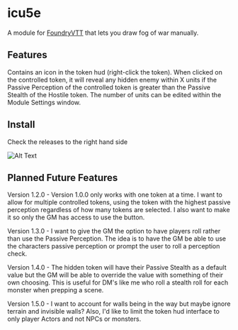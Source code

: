 <h1>icu5e</h1>

A module for <a href="https://foundryvtt.com/">FoundryVTT</a> that lets you draw fog of war manually.

<h2>Features</h2>
Contains an icon in the token hud (right-click the token). When clicked on the controlled token, it will reveal any hidden enemy within X units if the Passive Perception of the controlled token is greater than the Passive Stealth of the Hostile token. The number of units can be edited within the Module Settings window.


<h2>Install</h2>
Check the releases to the right hand side

![Alt Text](https://media.giphy.com/media/mAD0BrIgiM4HgdZX64/giphy.gif)


<h2>Planned Future Features</h2>

Version 1.2.0 - Version 1.0.0 only works with one token at a time. I want to allow for multiple controlled tokens, using the token with the highest passive perception regardless of how many tokens are selected. I also want to make it so only the GM has access to use the button.

Version 1.3.0 - I want to give the GM the option to have players roll rather than use the Passive Perception. The idea is to have the GM be able to use the characters passive perception or prompt the user to roll a perception check.

Version 1.4.0 - The hidden token will have their Passive Stealth as a default value but the GM will be able to override the value with something of their own choosing. This is useful for DM's like me who roll a stealth roll for each monster when prepping a scene.

Version 1.5.0 - I want to account for walls being in the way but maybe ignore terrain and invisible walls? Also, I'd like to limit the token hud interface to only player Actors and not NPCs or monsters.

